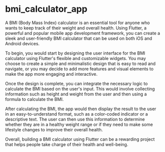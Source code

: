 # bmi_calculator_app
A BMI (Body Mass Index) calculator is an essential tool for anyone who wants to keep track of their weight and overall health. Using Flutter, a powerful and popular mobile app development framework, you can create a sleek and user-friendly BMI calculator that can be used on both iOS and Android devices.

To begin, you would start by designing the user interface for the BMI calculator using Flutter's flexible and customizable widgets. You may choose to create a simple and minimalistic design that is easy to read and navigate, or you may decide to add more features and visual elements to make the app more engaging and interactive.

Once the design is complete, you can integrate the necessary logic to calculate the BMI based on the user's input. This would involve collecting information such as height and weight from the user and then using a formula to calculate the BMI.

After calculating the BMI, the app would then display the result to the user in an easy-to-understand format, such as a color-coded indicator or a descriptive text. The user can then use this information to determine whether they are in a healthy weight range or if they need to make some lifestyle changes to improve their overall health.


Overall, building a BMI calculator using Flutter can be a rewarding project that helps people take charge of their health and well-being.



